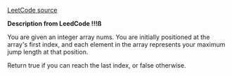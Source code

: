 [LeetCode source](https://leetcode.com/problems/jump-game/description/)

**Description from LeedCode !!!ß**

You are given an integer array nums. You are initially positioned at the array's first index, and each element in the array represents your maximum jump length at that position.

Return true if you can reach the last index, or false otherwise.